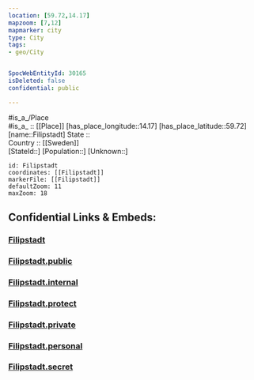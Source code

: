 ```yaml
---
location: [59.72,14.17] 
mapzoom: [7,12] 
mapmarker: city 
type: City
tags:
- geo/City


SpocWebEntityId: 30165
isDeleted: false
confidential: public

---
```

#is_a_/Place  
#is_a_ :: [[Place]] 
[has_place_longitude::14.17] 
[has_place_latitude::59.72] 
[name::Filipstadt] 
State ::  
Country :: [[Sweden]]  
[StateId::] 
[Population::] 
[Unknown::] 


```leaflet
id: Filipstadt
coordinates: [[Filipstadt]] 
markerFile: [[Filipstadt]] 
defaultZoom: 11 
maxZoom: 18
```


## Confidential Links & Embeds: 

### [Filipstadt](/_Standards/Earth/Continent/Europe/Europe~North/Sweden/Provinces~Sweden/Värmland/City/Filipstadt.md) 

### [Filipstadt.public](/_public/Earth/Continent/Europe/Europe~North/Sweden/Provinces~Sweden/Värmland/City/Filipstadt.public.md) 

### [Filipstadt.internal](/_internal/Earth/Continent/Europe/Europe~North/Sweden/Provinces~Sweden/Värmland/City/Filipstadt.internal.md) 

### [Filipstadt.protect](/_protect/Earth/Continent/Europe/Europe~North/Sweden/Provinces~Sweden/Värmland/City/Filipstadt.protect.md) 

### [Filipstadt.private](/_private/Earth/Continent/Europe/Europe~North/Sweden/Provinces~Sweden/Värmland/City/Filipstadt.private.md) 

### [Filipstadt.personal](/_personal/Earth/Continent/Europe/Europe~North/Sweden/Provinces~Sweden/Värmland/City/Filipstadt.personal.md) 

### [Filipstadt.secret](/_secret/Earth/Continent/Europe/Europe~North/Sweden/Provinces~Sweden/Värmland/City/Filipstadt.secret.md)

